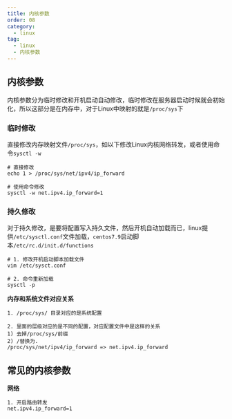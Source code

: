 ```yaml
---
title: 内核参数
order: 08
category:
  - linux
tag:
  - linux
  - 内核参数
---
```


## 内核参数

内核参数分为临时修改和开机启动自动修改，临时修改在服务器启动时候就会初始化，所以这部分是在内存中，对于Linux中映射的就是`/proc/sys`下

### 临时修改

直接修改内存映射文件`/proc/sys`，如以下修改Linux内核网络转发，或者使用命令`sysctl -w `

```shell
# 直接修改
echo 1 > /proc/sys/net/ipv4/ip_forward

# 使用命令修改
sysctl -w net.ipv4.ip_forward=1

```

### 持久修改

对于持久修改，是要将配置写入持久文件，然后开机自动加载而已，linux提供`/etc/sysctl.conf`文件加载，`centos7.9`启动脚本`/etc/rc.d/init.d/functions`

```shell
# 1. 修改开机启动脚本加载文件
vim /etc/sysct.conf

# 2. 命令重新加载
sysctl -p
```

**内存和系统文件对应关系**

```
1. /proc/sys/ 目录对应的是系统配置

2. 里面的层级对应的是不同的配置，对应配置文件中是这样的关系
1) 去掉/proc/sys/前缀
2) /替换为.
/proc/sys/net/ipv4/ip_forward => net.ipv4.ip_forward

```


## 常见的内核参数

**网络**

```
1. 开启路由转发
net.ipv4.ip_forward=1
```








